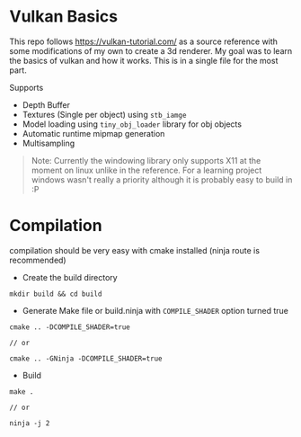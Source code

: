 # Vulkan Basics
This repo follows https://vulkan-tutorial.com/ as a source reference with some modifications of my own to create a 3d renderer. My goal was to learn the basics of vulkan and how it works.
This is in a single file for the most part.

Supports
- Depth Buffer
- Textures (Single per object) using `stb_iamge`
- Model loading using `tiny_obj_loader` library for obj objects
- Automatic runtime mipmap generation
- Multisampling

> Note: Currently the windowing library only supports X11 at the moment on linux unlike in the reference. For a learning project windows wasn't really a priority although it is probably easy to build in :P


# Compilation
compilation should be very easy with cmake installed (ninja route is recommended)

- Create the build directory
```
mkdir build && cd build
```

- Generate Make file or build.ninja with `COMPILE_SHADER` option turned true
```
cmake .. -DCOMPILE_SHADER=true

// or

cmake .. -GNinja -DCOMPILE_SHADER=true
```

- Build
```
make .

// or

ninja -j 2
```

